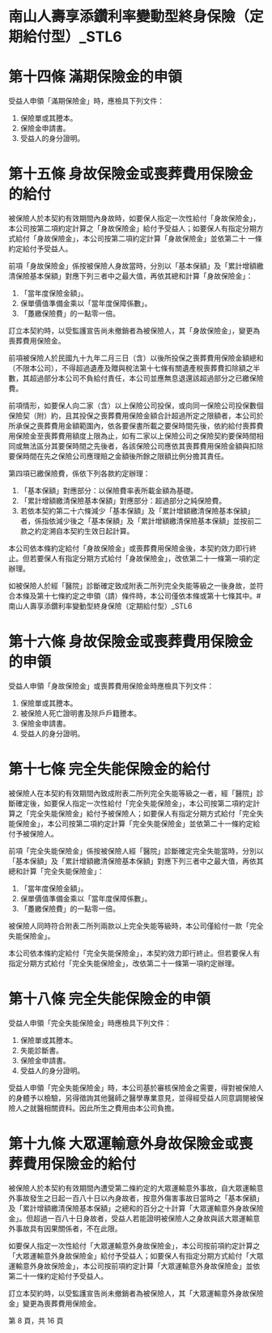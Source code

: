 # 南山人壽享添鑽利率變動型終身保險（定期給付型）_STL6

# 第十四條 滿期保險金的申領

受益人申領「滿期保險金」時，應檢具下列文件：

1. 保險單或其謄本。
2. 保險金申請書。
3. 受益人的身分證明。

# 第十五條 身故保險金或喪葬費用保險金的給付

被保險人於本契約有效期間內身故時，如要保人指定一次性給付「身故保險金」，本公司按第二項約定計算之「身故保險金」給付予受益人；如要保人有指定分期方式給付「身故保險金」，本公司按第二項約定計算「身故保險金」並依第二十
一條約定給付予受益人。

前項「身故保險金」係按被保險人身故當時，分別以「基本保額」及「累計增額繳清保險基本保額」對應下列三者中之最大值，再依其總和計算「身故保險金」：

1. 「當年度保險金額」。
2. 保單價值準備金乘以「當年度保障係數」。
3. 「躉繳保險費」的一點零一倍。

訂立本契約時，以受監護宣告尚未撤銷者為被保險人，其「身故保險金」，變更為喪葬費用保險金。

前項被保險人於民國九十九年二月三日（含）以後所投保之喪葬費用保險金額總和（不限本公司），不得超過遺產及贈與稅法第十七條有關遺產稅喪葬費扣除額之半數，其超過部分本公司不負給付責任，本公司並應無息退還該超過部分之已繳保險費。

前項情形，如要保人向二家（含）以上保險公司投保，或向同一保險公司投保數個保險契（附）約，且其投保之喪葬費用保險金額合計超過所定之限額者，本公司於所承保之喪葬費用金額範圍內，依各要保書所載之要保時間先後，依約給付喪葬費用保險金至喪葬費用額度上限為止，如有二家以上保險公司之保險契約要保時間相同或無法區分其要保時間之先後者，各該保險公司應依其喪葬費用保險金額與扣除要保時間在先之保險公司應理賠之金額後所餘之限額比例分擔其責任。

第四項已繳保險費，係依下列各款約定辦理：

1. 「基本保額」對應部分：以保險費率表所載金額為基礎。
2. 「累計增額繳清保險基本保額」對應部分：超過部分之純保險費。
3. 若依本契約第二十六條減少「基本保額」及「累計增額繳清保險基本保額」者，係指依減少後之「基本保額」及「累計增額繳清保險基本保額」並按前二款之約定溯自本契約生效日起計算。

本公司依本條約定給付「身故保險金」或喪葬費用保險金後，本契約效力即行終止。但若要保人有指定分期方式給付「身故保險金」，改依第二十一條第一項約定辦理。

如被保險人於經「醫院」診斷確定致成附表二所列完全失能等級之一後身故，並符合本條及第十七條約定之申領（請）條件時，本公司僅依本條或第十七條其中。# 南山人壽享添鑽利率變動型終身保險（定期給付型）_STL6

# 第十六條  身故保險金或喪葬費用保險金的申領

受益人申領「身故保險金」或喪葬費用保險金時應檢具下列文件：

1. 保險單或其謄本。
2. 被保險人死亡證明書及除戶戶籍謄本。
3. 保險金申請書。
4. 受益人的身分證明。

# 第十七條  完全失能保險金的給付

被保險人在本契約有效期間內致成附表二所列完全失能等級之一者，經「醫院」診斷確定後，如要保人指定一次性給付「完全失能保險金」，本公司按第二項約定計算之「完全失能保險金」給付予被保險人；如要保人有指定分期方式給付「完全失能保險金」，本公司按第二項約定計算「完全失能保險金」並依第二十一條約定給付予被保險人。

前項「完全失能保險金」係按被保險人經「醫院」診斷確定完全失能當時，分別以「基本保額」及「累計增額繳清保險基本保額」對應下列三者中之最大值，再依其總和計算「完全失能保險金」：

1. 「當年度保險金額」。
2. 保單價值準備金乘以「當年度保障係數」。
3. 「躉繳保險費」的一點零一倍。

被保險人同時符合附表二所列兩款以上完全失能等級時，本公司僅給付一款「完全失能保險金」。

本公司依本條約定給付「完全失能保險金」，本契約效力即行終止。但若要保人有指定分期方式給付「完全失能保險金」，改依第二十一條第一項約定辦理。

# 第十八條  完全失能保險金的申領

受益人申領「完全失能保險金」時應檢具下列文件：

1. 保險單或其謄本。
2. 失能診斷書。
3. 保險金申請書。
4. 受益人的身分證明。

受益人申領「完全失能保險金」時，本公司基於審核保險金之需要，得對被保險人的身體予以檢驗，另得徵詢其他醫師之醫學專業意見，並得經受益人同意調閱被保險人之就醫相關資料。因此所生之費用由本公司負擔。

# 第十九條  大眾運輸意外身故保險金或喪葬費用保險金的給付

被保險人於本契約有效期間內遭受第二條約定的大眾運輸意外事故，自大眾運輸意外事故發生之日起一百八十日以內身故者，按意外傷害事故日當時之「基本保額」及「累計增額繳清保險基本保額」之總和的百分之十計算「大眾運輸意外身故保險金」。但超過一百八十日身故者，受益人若能證明被保險人之身故與該大眾運輸意外事故具有因果關係者，不在此限。

如要保人指定一次性給付「大眾運輸意外身故保險金」，本公司按前項約定計算之「大眾運輸意外身故保險金」給付予受益人；如要保人有指定分期方式給付「大眾運輸意外身故保險金」，本公司按前項約定計算「大眾運輸意外身故保險金」並依第二十一條約定給付予受益人。

訂立本契約時，以受監護宣告尚未撤銷者為被保險人，其「大眾運輸意外身故保險金」變更為喪葬費用保險金。

第 8 頁，共 16 頁